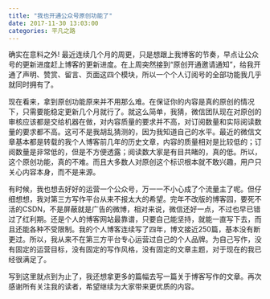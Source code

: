 ```yaml
---
title: "我也开通公众号原创功能了"
date: 2017-11-30 13:03:00
categories: 平凡之路
---
```


确实在意料之外! 最近连续几个月的周更，只是想跟上我博客的节奏，早点让公众号的更新进度赶上博客的更新进度。在上周突然接到“原创开通邀请通知”，给我开通了声明、赞赏、留言、页面这四个模块，所以一个个人订阅号的全部功能我几乎就同时拥有了。

现在看来，拿到原创功能原来并不用那么难。在保证你的内容是真的原创的情况下，只需要能稳定更新几个月就行了。就这么简单，我猜，微信团队现在对原创的审核应该都是交给机器在做，对内容质量的要求并不高，对订阅数量和实际阅读数量的要求都不高。这可不是我胡乱猜测的，因为我知道自己的水平。最近的微信文章基本都是转载的我个人博客前几年的历史文章，内容的质量相对是比较低的；订阅数量是非常低的，但是不方便透露；阅读数大家是有目共睹的，真的低。所以，这个原创功能，真的不难。而且大多数人对原创这个标识根本就不敢兴趣，用户只关心内容本身，而不是来源。

有时候，我也想去好好的运营一个公众号，万一一不小心成了个流量主了呢。但仔细想想，我对第三方写作平台从来不报太大的希望。完年不改版的博客园，要死不活的CSDN，不是屏蔽就是广告的微博，相对来说，微信还好一点，不过也早已错过了红利期。还是个人的博客网站最靠谱，只要自己能坚持，就能一直写下去，而且还能各种不受限制。我的个人博客连续写了四年，博文接近250篇，基本没有断更过。所以，我从来不在第三方平台专心运营过自己的个人品牌。为自己写作，没有固定的运营目标，没有固定的写作风格，没有固定的文章主题，对于现在的我已经很满足了。

写到这里就点到为止了，我还想拿更多的篇幅去写一篇关于博客写作的文章。再次感谢所有关注我的读者，希望继续为大家带来更优质的内容。

